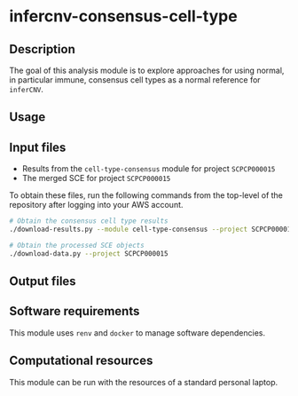 # infercnv-consensus-cell-type

## Description

The goal of this analysis module is to explore approaches for using normal, in particular immune, consensus cell types as a normal reference for `inferCNV`.

## Usage


## Input files

* Results from the `cell-type-consensus` module for project `SCPCP000015`
* The merged SCE for project `SCPCP000015`

To obtain these files, run the following commands from the top-level of the repository after logging into your AWS account.

```sh
# Obtain the consensus cell type results
./download-results.py --module cell-type-consensus --project SCPCP000015

# Obtain the processed SCE objects
./download-data.py --project SCPCP000015
```

## Output files


## Software requirements

This module uses `renv` and `docker` to manage software dependencies.

## Computational resources

This module can be run with the resources of a standard personal laptop.

